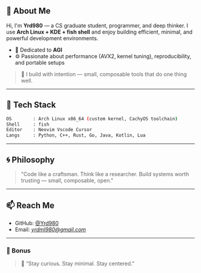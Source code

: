 ## 📌 About Me

Hi, I'm **Yrd980** — a CS graduate student, programmer, and deep thinker.
I use **Arch Linux + KDE + fish shell** and enjoy building efficient, minimal, and powerful development environments.

* 🔬 Dedicated to **AGI**
* ⚙️ Passionate about performance (AVX2, kernel tuning), reproducibility, and portable setups

> 🚀 I build with intention — small, composable tools that do one thing well.

---

## 🧰 Tech Stack

```bash
OS        : Arch Linux x86_64 (custom kernel, CachyOS toolchain)
Shell     : fish
Editor    : Neovim Vscode Cursor
Langs     : Python, C++, Rust, Go, Java, Kotlin, Lua
```

---

## 🌀 Philosophy

> "Code like a craftsman. Think like a researcher.
> Build systems worth trusting — small, composable, open."

---

## 📫 Reach Me

* GitHub: [@Yrd980](https://github.com/Yrd980)
* Email: *yrdml980@gmail.com*

---

### 🏁 Bonus

> 🌱 “Stay curious. Stay minimal. Stay centered.”
